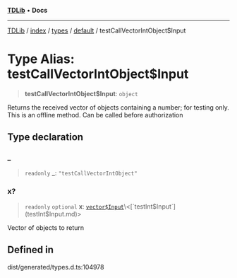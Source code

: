 [**TDLib**](../../../../../../README.md) • **Docs**

***

[TDLib](../../../../../../modules.md) / [index](../../../../../README.md) / [types](../../../README.md) / [default](../README.md) / testCallVectorIntObject$Input

# Type Alias: testCallVectorIntObject$Input

> **testCallVectorIntObject$Input**: `object`

Returns the received vector of objects containing a number; for testing only. This is an offline method. Can be called before authorization

## Type declaration

### \_

> `readonly` **\_**: `"testCallVectorIntObject"`

### x?

> `readonly` `optional` **x**: [`vector$Input`](vector$Input.md)\<[`testInt$Input`](testInt$Input.md)\>

Vector of objects to return

## Defined in

dist/generated/types.d.ts:104978
